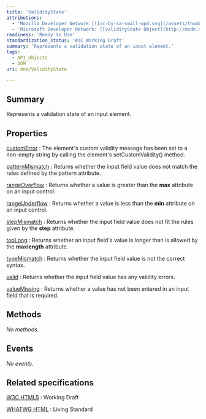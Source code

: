 ```yaml
---
title: 'ValidityState'
attributions:
  - 'Mozilla Developer Network [![cc-by-sa-small-wpd.svg](/assets/thumb/8/8c/cc-by-sa-small-wpd.svg/120px-cc-by-sa-small-wpd.svg.png)](http://creativecommons.org/licenses/by-sa/3.0/us/): [[ValidityState](https://developer.mozilla.org/en-US/docs/Web/API/ValidityState) Article]'
  - 'Microsoft Developer Network: [[validityState Object](http://msdn.microsoft.com/en-us/library/ie/hh773263(v=vs.85).aspx) Article]'
readiness: 'Ready to Use'
standardization_status: 'W3C Working Draft'
summary: 'Represents a validation state of an input element.'
tags:
  - API_Objects
  - DOM
uri: dom/ValidityState

---
```

## Summary

Represents a validation state of an input element.

## Properties

[customError](/dom/ValidityState/customError)
:   The element's custom validity message has been set to a non-empty string by calling the element's setCustomValidity() method.

[patternMismatch](/dom/ValidityState/patternMismatch)
:   Returns whether the input field value does not match the rules defined by the pattern attribute.

[rangeOverflow](/dom/ValidityState/rangeOverflow)
:   Returns whether a value is greater than the **max** attribute on an input control.

[rangeUnderflow](/dom/ValidityState/rangeUnderflow)
:   Returns whether a value is less than the **min** attribute on an input control.

[stepMismatch](/dom/ValidityState/stepMismatch)
:   Returns whether the input field value does not fit the rules given by the **step** attribute.

[tooLong](/dom/ValidityState/tooLong)
:   Returns whether an input field's value is longer than is allowed by the **maxlength** attribute.

[typeMismatch](/dom/ValidityState/typeMismatch)
:   Returns whether the input field value is not the correct syntax.

[valid](/dom/ValidityState/valid)
:   Returns whether the input field value has any validity errors.

[valueMissing](/dom/ValidityState/valueMissing)
:   Returns whether a value has not been entered in an input field that is required.

## Methods

*No methods.*

## Events

*No events.*

## Related specifications

[W3C HTML5](http://www.w3.org/TR/html5/)
:   Working Draft

[WHATWG HTML](http://www.whatwg.org/specs/web-apps/current-work/multipage)
:   Living Standard
